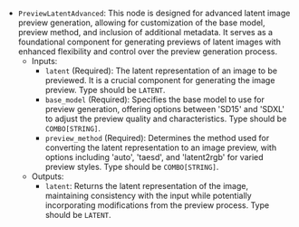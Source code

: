 - `PreviewLatentAdvanced`: This node is designed for advanced latent image preview generation, allowing for customization of the base model, preview method, and inclusion of additional metadata. It serves as a foundational component for generating previews of latent images with enhanced flexibility and control over the preview generation process.
    - Inputs:
        - `latent` (Required): The latent representation of an image to be previewed. It is a crucial component for generating the image preview. Type should be `LATENT`.
        - `base_model` (Required): Specifies the base model to use for preview generation, offering options between 'SD15' and 'SDXL' to adjust the preview quality and characteristics. Type should be `COMBO[STRING]`.
        - `preview_method` (Required): Determines the method used for converting the latent representation to an image preview, with options including 'auto', 'taesd', and 'latent2rgb' for varied preview styles. Type should be `COMBO[STRING]`.
    - Outputs:
        - `latent`: Returns the latent representation of the image, maintaining consistency with the input while potentially incorporating modifications from the preview process. Type should be `LATENT`.
